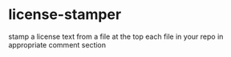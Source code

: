 # license-stamper
stamp a license text from a file at the top each file in your repo in appropriate comment section 
